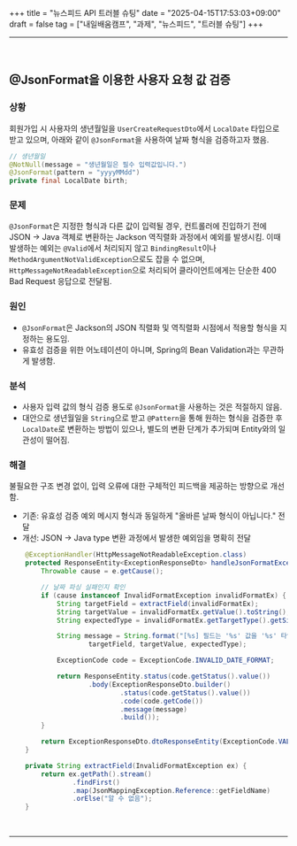 +++
title = "뉴스피드 API 트러블 슈팅"
date = "2025-04-15T17:53:03+09:00"
draft = false
tag = ["내일배움캠프", "과제", "뉴스피드", "트러블 슈팅"]
+++

<hr>
<br>

## @JsonFormat을 이용한 사용자 요청 값 검증

### 상황

회원가입 시 사용자의 생년월일을 `UserCreateRequestDto`에서 `LocalDate` 타입으로 받고 있으며, 아래와 같이 `@JsonFormat`을 사용하여 날짜 형식을 검증하고자 했음.

```java
// 생년월일
@NotNull(message = "생년월일은 필수 입력값입니다.")
@JsonFormat(pattern = "yyyyMMdd")
private final LocalDate birth;
```

### 문제

`@JsonFormat`은 지정한 형식과 다른 값이 입력될 경우, 컨트롤러에 진입하기 전에 JSON → Java 객체로 변환하는 Jackson 역직렬화 과정에서 예외를 발생시킴. 이때 발생하는 예외는 `@Valid`에서 처리되지 않고 `BindingResult`이나 `MethodArgumentNotValidException`으로도 잡을 수 없으며, `HttpMessageNotReadableException`으로 처리되어 클라이언트에게는 단순한 400 Bad Request 응답으로 전달됨.

### 원인

- `@JsonFormat`은 Jackson의 JSON 직렬화 및 역직렬화 시점에서 적용할 형식을 지정하는 용도임.
- 유효성 검증을 위한 어노테이션이 아니며, Spring의 Bean Validation과는 무관하게 발생함.

### 분석

- 사용자 입력 값의 형식 검증 용도로 `@JsonFormat`을 사용하는 것은 적절하지 않음.
- 대안으로 생년월일을 `String`으로 받고 `@Pattern`을 통해 원하는 형식을 검증한 후 `LocalDate`로 변환하는 방법이 있으나, 별도의 변환 단계가 추가되며 Entity와의 일관성이 떨어짐.

### 해결
불필요한 구조 변경 없이, 입력 오류에 대한 구체적인 피드백을 제공하는 방향으로 개선함.
- 기존: 유효성 검증 예외 메시지 형식과 동일하게 "올바른 날짜 형식이 아닙니다." 전달
- 개선: JSON → Java type 변환 과정에서 발생한 예외임을 명확히 전달

```java
    @ExceptionHandler(HttpMessageNotReadableException.class)
    protected ResponseEntity<ExceptionResponseDto> handleJsonFormatException(HttpMessageNotReadableException e) {
        Throwable cause = e.getCause();

        // 날짜 파싱 실패인지 확인
        if (cause instanceof InvalidFormatException invalidFormatEx) {
            String targetField = extractField(invalidFormatEx);
            String targetValue = invalidFormatEx.getValue().toString();
            String expectedType = invalidFormatEx.getTargetType().getSimpleName();

            String message = String.format("[%s] 필드는 '%s' 값을 '%s' 타입으로 변환할 수 없습니다.",
                    targetField, targetValue, expectedType);

            ExceptionCode code = ExceptionCode.INVALID_DATE_FORMAT;

            return ResponseEntity.status(code.getStatus().value())
                    .body(ExceptionResponseDto.builder()
                            .status(code.getStatus().value())
                            .code(code.getCode())
                            .message(message)
                            .build());
        }

        return ExceptionResponseDto.dtoResponseEntity(ExceptionCode.VALIDATION_FAILED);
    }

    private String extractField(InvalidFormatException ex) {
        return ex.getPath().stream()
                .findFirst()
                .map(JsonMappingException.Reference::getFieldName)
                .orElse("알 수 없음");
    }
```

<br>
<hr>